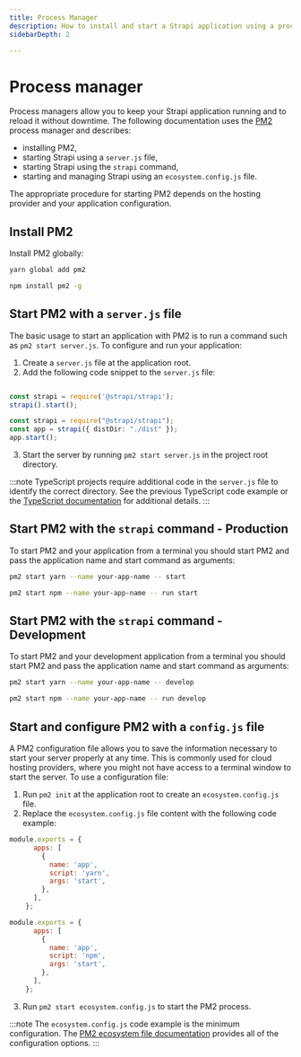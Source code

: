 ```yaml
---
title: Process Manager
description: How to install and start a Strapi application using a process manager.
sidebarDepth: 2

---
```


# Process manager

Process managers allow you to keep your Strapi application running and to reload it without downtime. The following documentation uses the [PM2](https://pm2.keymetrics.io/) process manager and describes:

- installing PM2,
- starting Strapi using a `server.js` file,
- starting Strapi using the `strapi` command,
- starting and managing Strapi using an `ecosystem.config.js` file.

The appropriate procedure for starting PM2 depends on the hosting provider and your application configuration.

## Install PM2

Install PM2 globally:

<Tabs groupId="yarn-npm">

<TabItem value="yarn" label="yarn">

```bash
yarn global add pm2
```

</TabItem>

<TabItem value="npm" label="npm">

```bash
npm install pm2 -g
```

</TabItem>

</Tabs>

## Start PM2 with a `server.js` file

The basic usage to start an application with PM2 is to run a command such as `pm2 start server.js`. To configure and run your application:

1. Create a `server.js` file at the application root.
2. Add the following code snippet to the `server.js` file:

<Tabs groupId="js-ts">

<TabItem value="javascript" label="JavaScript">

```js title="path: ./server.js"

const strapi = require('@strapi/strapi');
strapi().start();
```

</TabItem>

<TabItem value="typescript" label="TypeScript">

```ts title="path: ./server.js"
const strapi = require("@strapi/strapi");
const app = strapi({ distDir: "./dist" });
app.start();
```

</TabItem>

</Tabs>

3. Start the server by running `pm2 start server.js` in the project root directory.

:::note
TypeScript projects require additional code in the `server.js` file to identify the correct directory. See the previous TypeScript code example or the [TypeScript documentation](/dev-docs/typescript#start-strapi-programmatically) for additional details.
:::

## Start PM2 with the `strapi` command - Production

To start PM2 and your application from a terminal you should start PM2 and pass the application name and start command as arguments:

<Tabs groupId="yarn-npm">

<TabItem value="yarn" label="yarn">

```bash
pm2 start yarn --name your-app-name -- start

```

</TabItem>

<TabItem value="npm" label="npm">

```bash
pm2 start npm --name your-app-name -- run start

```

</TabItem>

</Tabs>

## Start PM2 with the `strapi` command - Development

To start PM2 and your development application from a terminal you should start PM2 and pass the application name and start command as arguments:

<Tabs groupId="yarn-npm">

<TabItem value="yarn" label="yarn">

```bash
pm2 start yarn --name your-app-name -- develop

```

</TabItem>

<TabItem value="npm" label="npm">

```bash
pm2 start npm --name your-app-name -- run develop

```

</TabItem>

</Tabs>

## Start and configure PM2 with a `config.js` file

A PM2 configuration file allows you to save the information necessary to start your server properly at any time. This is commonly used for cloud hosting providers, where you might not have access to a terminal window to start the server. To use a configuration file:

1. Run `pm2 init` at the application root to create an `ecosystem.config.js` file.
2. Replace the `ecosystem.config.js` file content with the following code example:

<Tabs groupId="yarn-npm">

<TabItem value="yarn" label="yarn">

```js title="path: ./ecosystem.config.js"
module.exports = {
      apps: [
        {
          name: 'app',
          script: 'yarn',
          args: 'start',
        },
      ],
    };
```

</TabItem>

<TabItem value="npm" label="npm">

```js title="path: ./ecosystem.config.js"
module.exports = {
      apps: [
        {
          name: 'app',
          script: 'npm',
          args: 'start',
        },
      ],
    };
```

</TabItem>

</Tabs>

3. Run `pm2 start ecosystem.config.js` to start the PM2 process.

:::note
The `ecosystem.config.js` code example is the minimum configuration. The [PM2 ecosystem file documentation](https://pm2.keymetrics.io/docs/usage/application-declaration/) provides all of the configuration options.
:::
